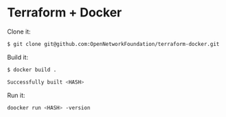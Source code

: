 # Terraform + Docker

Clone it:

```bash
$ git clone git@github.com:OpenNetworkFoundation/terraform-docker.git

```

Build it:

```bash
$ docker build .

Successfully built <HASH>
```

Run it:

```bash
doocker run <HASH> -version
```

